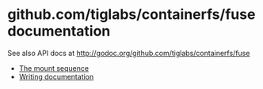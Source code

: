 # github.com/tiglabs/containerfs/fuse documentation

See also API docs at http://godoc.org/github.com/tiglabs/containerfs/fuse

- [The mount sequence](mount-sequence.md)
- [Writing documentation](writing-docs.md)
